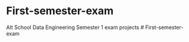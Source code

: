 # First-semester-exam
Alt School Data Engineering Semester 1 exam projects
#   F i r s t - s e m e s t e r - e x a m  
 